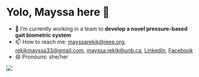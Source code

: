 # Yolo, Mayssa here 👋

<!--

-  👯 I’m looking to collaborate on 
- 💬 Ask me about **Speech recognition**
- ![Views](https://komarev.com/ghpvc/?username=iammayssa)
link for stats : https://github-readme-stats.vercel.app/api?username=iammayssa&&show_icons=true&title_color=ffffff&icon_color=bb2acf&text_color=daf7dc&bg_color=151515
-->

-  🔭 I’m currently working in a team to **develop a novel pressure-based gait biometric system**
- 📫 How to reach me: mayssarekik@ieee.org, rekikmayssa33@gmail.com, mayssa.rekik@unb.ca, [LinkedIn](https://www.linkedin.com/in/mayssa-r-933a3bb6/), [Facebook](https://www.facebook.com/rekik.mayssa.7)
- 😄 Pronouns: she/her

<img src="https://github-readme-stats.vercel.app/api?username=iammayssa&&show_icons=true&title_color=ffffff&icon_color=F5F773&text_color=daf7dc&bg_color=151515">
